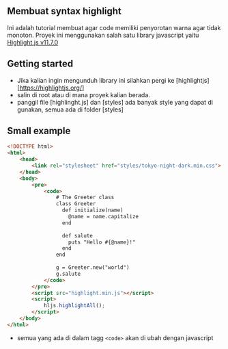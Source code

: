 ## Membuat syntax highlight

Ini adalah tutorial membuat agar code memiliki penyorotan warna agar tidak monoton.
Proyek ini menggunakan salah satu library javascript yaitu [Highlight.js v11.7.0](https://highlightjs.org/)

## Getting started

- Jika kalian ingin mengunduh library ini silahkan pergi ke [highlightjs][https://highlightjs.org/]
- salin di root atau di mana proyek kalian berada.
- panggil file [highlinght.js] dan [styles] ada banyak style yang dapat di gunakan, semua ada di folder [styles]

## Small example

```html
<!DOCTYPE html>
<html>
    <head>
        <link rel="stylesheet" href="styles/tokyo-night-dark.min.css">
    </head>
    <body>
        <pre>
            <code>
                # The Greeter class
                class Greeter
                  def initialize(name)
                    @name = name.capitalize
                  end
                
                  def salute
                    puts "Hello #{@name}!"
                  end
                end
                
                g = Greeter.new("world")
                g.salute
            </code>
        </pre>
        <script src="highlight.min.js"></script>
        <script>
            hljs.highlightAll();
        </script>
    </body>
</html>
```

- semua yang ada di dalam tagg ```<code>``` akan di ubah dengan javascript